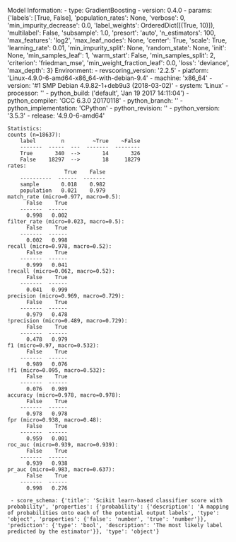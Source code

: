 Model Information:
	 - type: GradientBoosting
	 - version: 0.4.0
	 - params: {'labels': [True, False], 'population_rates': None, 'verbose': 0, 'min_impurity_decrease': 0.0, 'label_weights': OrderedDict([(True, 10)]), 'multilabel': False, 'subsample': 1.0, 'presort': 'auto', 'n_estimators': 100, 'max_features': 'log2', 'max_leaf_nodes': None, 'center': True, 'scale': True, 'learning_rate': 0.01, 'min_impurity_split': None, 'random_state': None, 'init': None, 'min_samples_leaf': 1, 'warm_start': False, 'min_samples_split': 2, 'criterion': 'friedman_mse', 'min_weight_fraction_leaf': 0.0, 'loss': 'deviance', 'max_depth': 3}
	Environment:
	 - revscoring_version: '2.2.5'
	 - platform: 'Linux-4.9.0-6-amd64-x86_64-with-debian-9.4'
	 - machine: 'x86_64'
	 - version: '#1 SMP Debian 4.9.82-1+deb9u3 (2018-03-02)'
	 - system: 'Linux'
	 - processor: ''
	 - python_build: ('default', 'Jan 19 2017 14:11:04')
	 - python_compiler: 'GCC 6.3.0 20170118'
	 - python_branch: ''
	 - python_implementation: 'CPython'
	 - python_revision: ''
	 - python_version: '3.5.3'
	 - release: '4.9.0-6-amd64'
	
	Statistics:
	counts (n=18637):
		label        n         ~True    ~False
		-------  -----  ---  -------  --------
		True       340  -->       14       326
		False    18297  -->       18     18279
	rates:
		              True    False
		----------  ------  -------
		sample       0.018    0.982
		population   0.021    0.979
	match_rate (micro=0.977, macro=0.5):
		  False    True
		-------  ------
		  0.998   0.002
	filter_rate (micro=0.023, macro=0.5):
		  False    True
		-------  ------
		  0.002   0.998
	recall (micro=0.978, macro=0.52):
		  False    True
		-------  ------
		  0.999   0.041
	!recall (micro=0.062, macro=0.52):
		  False    True
		-------  ------
		  0.041   0.999
	precision (micro=0.969, macro=0.729):
		  False    True
		-------  ------
		  0.979   0.478
	!precision (micro=0.489, macro=0.729):
		  False    True
		-------  ------
		  0.478   0.979
	f1 (micro=0.97, macro=0.532):
		  False    True
		-------  ------
		  0.989   0.076
	!f1 (micro=0.095, macro=0.532):
		  False    True
		-------  ------
		  0.076   0.989
	accuracy (micro=0.978, macro=0.978):
		  False    True
		-------  ------
		  0.978   0.978
	fpr (micro=0.938, macro=0.48):
		  False    True
		-------  ------
		  0.959   0.001
	roc_auc (micro=0.939, macro=0.939):
		  False    True
		-------  ------
		  0.939   0.938
	pr_auc (micro=0.983, macro=0.637):
		  False    True
		-------  ------
		  0.998   0.276
	
	 - score_schema: {'title': 'Scikit learn-based classifier score with probability', 'properties': {'probability': {'description': 'A mapping of probabilities onto each of the potential output labels', 'type': 'object', 'properties': {'false': 'number', 'true': 'number'}}, 'prediction': {'type': 'bool', 'description': 'The most likely label predicted by the estimator'}}, 'type': 'object'}

